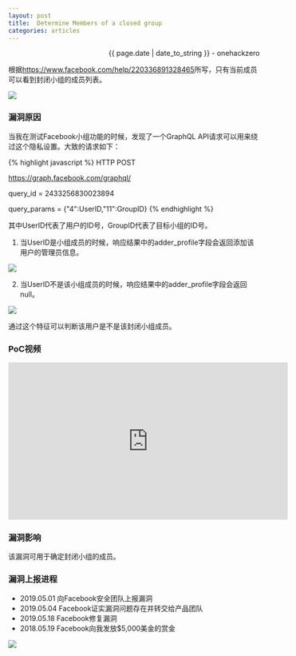 ```yaml
---
layout: post
title:  Determine Members of a closed group
categories: articles
---
```


<p align="right" class="date">{{ page.date | date_to_string }} - onehackzero</p>

根据<https://www.facebook.com/help/220336891328465>所写，只有当前成员可以看到封闭小组的成员列表。

<img src="https://i.loli.net/2019/05/26/5cea3d9654bb712978.png">

### 漏洞原因
当我在测试Facebook小组功能的时候，发现了一个GraphQL API请求可以用来绕过这个隐私设置。大致的请求如下：

{% highlight javascript %}
HTTP POST

https://graph.facebook.com/graphql/

query_id = 2433256830023894

query_params = {"4":UserID,"11":GroupID}
{% endhighlight %}

其中UserID代表了用户的ID号，GroupID代表了目标小组的ID号。

1) 当UserID是小组成员的时候，响应结果中的adder_profile字段会返回添加该用户的管理员信息。

<img src="https://i.loli.net/2019/05/26/5cea3d9678da787645.png">

2) 当UserID不是该小组成员的时候，响应结果中的adder_profile字段会返回null。

<img src="https://i.loli.net/2019/05/26/5cea3d9677e7c79227.png">

通过这个特征可以判断该用户是不是该封闭小组成员。

### PoC视频
<iframe width="560" height="315" src="https://www.youtube.com/embed/3nl27UnIGMU" frameborder="0" allow="accelerometer; autoplay; encrypted-media; gyroscope; picture-in-picture" allowfullscreen></iframe>

### 漏洞影响
该漏洞可用于确定封闭小组的成员。

### 漏洞上报进程
- 2019.05.01 向Facebook安全团队上报漏洞
- 2019.05.04 Facebook证实漏洞问题存在并转交给产品团队
- 2019.05.18 Facebook修复漏洞
- 2018.05.19 Facebook向我发放$5,000美金的赏金

<img src="https://i.loli.net/2019/05/26/5cea3d963cfaa82431.png">
